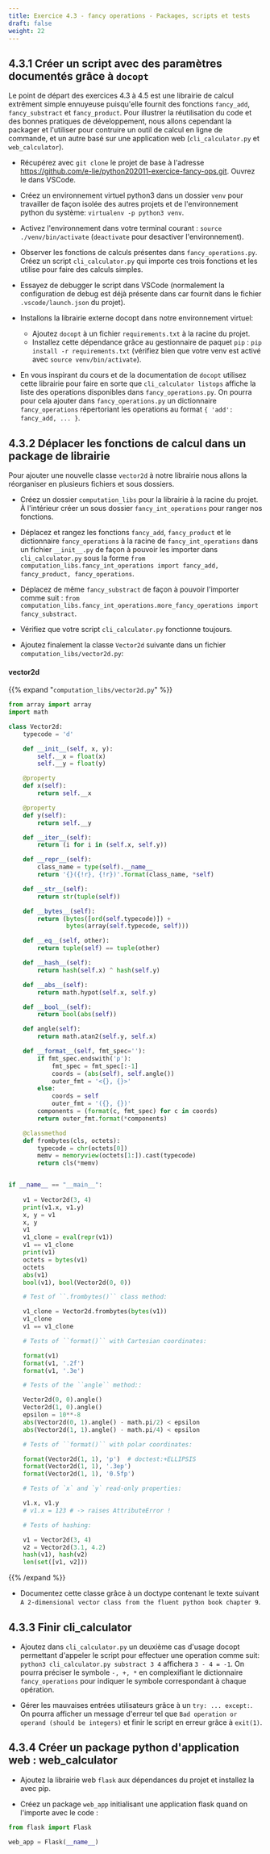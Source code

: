 ```yaml
---
title: Exercice 4.3 - fancy operations - Packages, scripts et tests
draft: false
weight: 22
---
```


## 4.3.1 Créer un script avec des paramètres documentés grâce à `docopt`

Le point de départ des exercices 4.3 à 4.5 est une librairie de calcul extrêment simple ennuyeuse puisqu'elle fournit des fonctions `fancy_add`, `fancy_substract` et `fancy_product`. Pour illustrer la réutilisation du code et des bonnes pratiques de développement, nous allons cependant la packager et l'utiliser pour contruire un outil de calcul en ligne de commande, et un autre basé sur une application web (`cli_calculator.py` et `web_calculator`).

- Récupérez avec `git clone` le projet de base à l'adresse https://github.com/e-lie/python202011-exercice-fancy-ops.git. Ouvrez le dans VSCode.

- Créez un environnement virtuel python3 dans un dossier `venv` pour travailler de façon isolée des autres projets et de l'environnement python du système: `virtualenv -p python3 venv`.

- Activez l'environnement dans votre terminal courant : `source ./venv/bin/activate` (`deactivate` pour desactiver l'environnement).

- Observer les fonctions de calculs présentes dans `fancy_operations.py`. Créez un script `cli_calculator.py` qui importe ces trois fonctions et les utilise pour faire des calculs simples.

- Essayez de debugger le script dans VSCode (normalement la configuration de debug est déjà présente dans car fournit dans le fichier `.vscode/launch.json` du projet).

- Installons la librairie externe docopt dans notre environnement virtuel:
    - Ajoutez `docopt` à un fichier `requirements.txt` à la racine du projet.
    - Installez cette dépendance grâce au gestionnaire de paquet `pip` : `pip install -r requirements.txt` (vérifiez bien que votre venv est activé avec `source venv/bin/activate`).

- En vous inspirant du cours et de la documentation de `docopt` utilisez cette librairie pour faire en sorte que `cli_calculator listops` affiche la liste des operations disponibles dans `fancy_operations.py`. On pourra pour cela ajouter dans `fancy_operations.py` un dictionnaire `fancy_operations` répertoriant les operations au format `{ 'add': fancy_add, ... }`.

## 4.3.2 Déplacer les fonctions de calcul dans un package de librairie

Pour ajouter une nouvelle classe `vector2d` à notre librairie nous allons la réorganiser en plusieurs fichiers et sous dossiers.

- Créez un dossier `computation_libs` pour la librairie à la racine du projet. À l'intérieur créer un sous dossier `fancy_int_operations` pour ranger nos fonctions.

- Déplacez et rangez les fonctions `fancy_add`, `fancy_product` et le dictionnaire `fancy_operations` à la racine de `fancy_int_operations` dans un fichier `__init__.py` de façon à pouvoir les importer dans `cli_calculator.py`  sous la forme `from computation_libs.fancy_int_operations import fancy_add, fancy_product, fancy_operations`.

- Déplacez de même `fancy_substract` de façon à pouvoir l'importer comme suit : `from computation_libs.fancy_int_operations.more_fancy_operations import fancy_substract`.

- Vérifiez que votre script `cli_calculator.py` fonctionne toujours.

- Ajoutez finalement la classe `Vector2d` suivante dans un fichier `computation_libs/vector2d.py`:

#### vector2d
{{% expand "`computation_libs/vector2d.py`" %}}

```python
from array import array
import math

class Vector2d:
    typecode = 'd'

    def __init__(self, x, y):
        self.__x = float(x)
        self.__y = float(y)

    @property
    def x(self):
        return self.__x

    @property
    def y(self):
        return self.__y

    def __iter__(self):
        return (i for i in (self.x, self.y))

    def __repr__(self):
        class_name = type(self).__name__
        return '{}({!r}, {!r})'.format(class_name, *self)

    def __str__(self):
        return str(tuple(self))

    def __bytes__(self):
        return (bytes([ord(self.typecode)]) +
                bytes(array(self.typecode, self)))

    def __eq__(self, other):
        return tuple(self) == tuple(other)

    def __hash__(self):
        return hash(self.x) ^ hash(self.y)

    def __abs__(self):
        return math.hypot(self.x, self.y)

    def __bool__(self):
        return bool(abs(self))

    def angle(self):
        return math.atan2(self.y, self.x)

    def __format__(self, fmt_spec=''):
        if fmt_spec.endswith('p'):
            fmt_spec = fmt_spec[:-1]
            coords = (abs(self), self.angle())
            outer_fmt = '<{}, {}>'
        else:
            coords = self
            outer_fmt = '({}, {})'
        components = (format(c, fmt_spec) for c in coords)
        return outer_fmt.format(*components)

    @classmethod
    def frombytes(cls, octets):
        typecode = chr(octets[0])
        memv = memoryview(octets[1:]).cast(typecode)
        return cls(*memv)


if __name__ == "__main__":
    
    v1 = Vector2d(3, 4)
    print(v1.x, v1.y)
    x, y = v1
    x, y
    v1
    v1_clone = eval(repr(v1))
    v1 == v1_clone
    print(v1)
    octets = bytes(v1)
    octets
    abs(v1)
    bool(v1), bool(Vector2d(0, 0))

    # Test of ``.frombytes()`` class method:

    v1_clone = Vector2d.frombytes(bytes(v1))
    v1_clone
    v1 == v1_clone

    # Tests of ``format()`` with Cartesian coordinates:

    format(v1)
    format(v1, '.2f')
    format(v1, '.3e')

    # Tests of the ``angle`` method::

    Vector2d(0, 0).angle()
    Vector2d(1, 0).angle()
    epsilon = 10**-8
    abs(Vector2d(0, 1).angle() - math.pi/2) < epsilon
    abs(Vector2d(1, 1).angle() - math.pi/4) < epsilon

    # Tests of ``format()`` with polar coordinates:

    format(Vector2d(1, 1), 'p')  # doctest:+ELLIPSIS
    format(Vector2d(1, 1), '.3ep')
    format(Vector2d(1, 1), '0.5fp')

    # Tests of `x` and `y` read-only properties:

    v1.x, v1.y
    # v1.x = 123 # -> raises AttributeError !

    # Tests of hashing:

    v1 = Vector2d(3, 4)
    v2 = Vector2d(3.1, 4.2)
    hash(v1), hash(v2)
    len(set([v1, v2]))
```

{{% /expand %}}


- Documentez cette classe grâce à un doctype contenant le texte suivant `A 2-dimensional vector class from the fluent python book chapter 9`.

## 4.3.3 Finir cli_calculator

- Ajoutez dans `cli_calculator.py` un deuxième cas d'usage docopt permettant d'appeler le script pour effectuer une operation comme suit: `python3 cli_calculator.py substract 3 4` affichera `3 - 4 = -1`. On pourra préciser le symbole `-, +, *` en complexifiant le dictionnaire `fancy_operations` pour indiquer le symbole correspondant à chaque opération.

- Gérer les mauvaises entrées utilisateurs grâce à un `try: ... except:`. On pourra afficher un message d'erreur tel que `Bad operation or operand (should be integers)` et finir le script en erreur grâce à `exit(1)`.

## 4.3.4 Créer un package python d'application web : web_calculator

- Ajoutez la librairie web `flask` aux dépendances du projet et installez la avec pip.

- Créez un package `web_app` initialisant une application flask quand on l'importe avec le code :

```python
from flask import Flask

web_app = Flask(__name__)
```